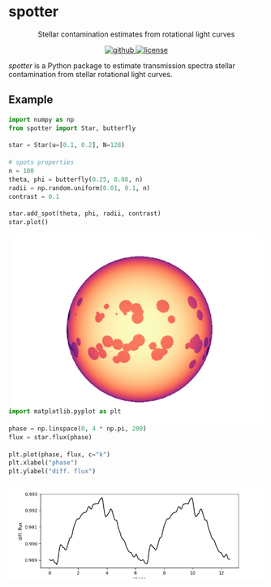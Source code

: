 # spotter

<p align="center">
  Stellar contamination estimates from rotational light curves
  <br>
  <p align="center">
    <a href="https://github.com/lgrcia/spotter">
      <img src="https://img.shields.io/badge/github-lgrcia/spotter-pink.svg?style=flat" alt="github"/>
    </a>
    <a href="LICENCE">
      <img src="https://img.shields.io/badge/license-MIT-lightgray.svg?style=flat" alt="license"/>
    </a>
  </p>
</p>

*spotter* is a Python package to estimate transmission spectra stellar contamination from stellar rotational light curves.

## Example

```python
import numpy as np
from spotter import Star, butterfly

star = Star(u=[0.1, 0.2], N=128)

# spots properties
n = 100
theta, phi = butterfly(0.25, 0.08, n)
radii = np.random.uniform(0.01, 0.1, n)
contrast = 0.1

star.add_spot(theta, phi, radii, contrast)
star.plot()
```

<p align="center" style="margin-bottom:-50px">
    <img src="docs/_static/example_star.png" width="500">
</p>

```python
import matplotlib.pyplot as plt

phase = np.linspace(0, 4 * np.pi, 200)
flux = star.flux(phase)

plt.plot(phase, flux, c="k")
plt.xlabel("phase")
plt.ylabel("diff. flux")
```

<p align="center" style="margin-bottom:-50px">
    <img src="docs/_static/example_lc.png" width="550">
</p>


